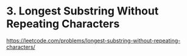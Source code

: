 # 3. Longest Substring Without Repeating Characters

https://leetcode.com/problems/longest-substring-without-repeating-characters/

